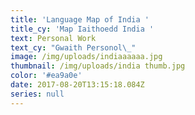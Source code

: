 ```yaml
---
title: 'Language Map of India '
title_cy: 'Map Iaithoedd India '
text: Personal Work
text_cy: "Gwaith Personol\_"
image: /img/uploads/indiaaaaaa.jpg
thumbnail: /img/uploads/india thumb.jpg
color: '#ea9a0e'
date: 2017-08-20T13:15:18.084Z
series: null
---
```







